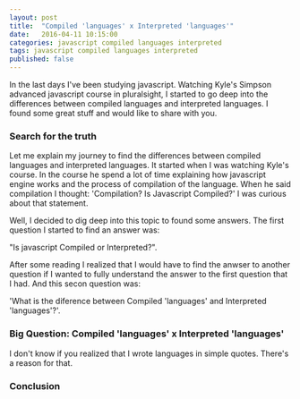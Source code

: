 ```yaml
---
layout: post
title:  "Compiled 'languages' x Interpreted 'languages'"
date:   2016-04-11 10:15:00
categories: javascript compiled languages interpreted
tags: javascript compiled languages interpreted
published: false
---
```


In the last days I've been studying javascript. Watching Kyle's Simpson advanced javascript course in pluralsight, I started to go deep into 
the differences between compiled languages and interpreted languages. I found some great stuff and would like to share with you. 

### Search for the truth
Let me explain my journey to find the differences between compiled languages and interpreted languages. It started when I was 
watching Kyle's course. In the course he spend a lot of time explaining how javascript engine works and the process of compilation 
of the language. When he said compilation I thought: 'Compilation? Is Javascript Compiled?' I was curious about that statement. 

Well, I decided to dig deep into this topic to found some answers. The first question I started to find an answer was: 

"Is javascript Compiled or Interpreted?". 

After some reading I realized that I would have to find the anwser to another question if I wanted to fully understand the answer to the 
first question that I had. And this secon question was: 

'What is the diference between Compiled 'languages' and Interpreted 'languages'?'.

### Big Question: Compiled 'languages' x Interpreted 'languages'
I don't know if you realized that I wrote languages in simple quotes. There's a reason for that.



### Conclusion


